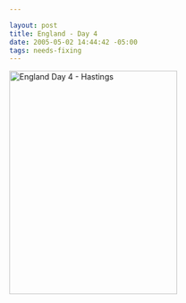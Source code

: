```yaml
--- 

layout: post
title: England - Day 4
date: 2005-05-02 14:44:42 -05:00
tags: needs-fixing
---
```

<img style="width: 300px; height: 400px;" src="http://base0.net/wp-images/personal/eng-day4.jpg" alt="England Day 4 - Hastings" />
